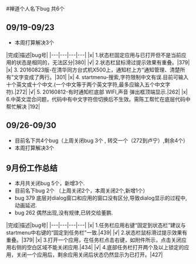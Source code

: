 

#禅道个人名下bug 共6个 
## 09/19-09/23
- 本周打算解决3个

|完成|描述|bug号|
|---|---|---|---|
|x| 1.状态栏固定应用与已打开但不是当前应用的状态是相同的，无法区分|380|
|√| 2.状态栏鼠标滑过提示效果有重叠。|379|
|x| 3. 20160823版-在清华同方台式机X500上，通知栏上方“通知管理、清楚所有”文字变成了两行。|301|
|x| 4. startmenu-搜索,字符限制中文有误.目前可输入十个英文或十个中文.(一个中文等于两个英文字符,最多应输入五个中文字符).|272|
|√| 5. 20160812-有时通知栏底部 WIFI,声音 弹出框顶端显示.|262|
|x| 6.中英文混合问题，代码中有中文字符但切换后不生效。需陈工帮忙在底层代码中帮忙解决 |192|


## 09/26-09/30 
- 目前名下共4个bug（上周关闭bug 3个 , 转交一个（272到卢宁）,剩余4个）
- 本周打算解决3个

## 9月份工作总结
- 本月共关闭bug 5个，新增3个.
- 目前名下bug 2个 （上周关闭2个，本周关闭2个,新增1个）
- bug 379 底层对dialog窗口和应用的窗口没有区分,导致dialog显示的过程中,动画延迟.
- bug 262 偶然出现,没有规律,已转交给董鹏.

|完成|描述|bug号|
|---|---|---|---|
|x| 1.任务栏应用右键“固定到状态栏”建议与startmenu中右键的“固定到任务栏”一致.|439|
|√| 2.状态栏鼠标滑过提示效果有重叠。|379|
|x| 3.打开一个应用，在任务栏点击右键，如附件所示，点击关闭应用右侧的空白区域不能关闭应用.|434|
|√| 4.底部任务栏打开两个及以上锁定的应用，关闭一个应用后，剩余应用关闭后状态仍然显示为已打开。|427|
